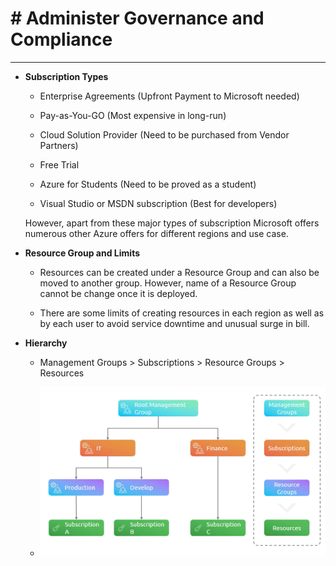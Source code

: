 # # Administer Governance and Compliance

---

- **Subscription Types**
  
  - Enterprise Agreements (Upfront Payment to Microsoft needed)
  
  - Pay-as-You-GO (Most expensive in long-run)
  
  - Cloud Solution Provider (Need to be purchased from Vendor Partners)
  
  - Free Trial
  
  - Azure for Students (Need to be proved as a student)
  
  - Visual Studio or MSDN subscription (Best for developers)
  
  However, apart from these major types of subscription Microsoft offers numerous other Azure offers for different regions and use case.

- **Resource Group and Limits**
  
  - Resources can be created under a Resource Group and can also be moved to another group. However, name of a Resource Group cannot be change once it is deployed.
  
  - There are some limits of creating resources in each region as well as by each user to avoid service downtime and unusual surge in bill.

- **Hierarchy**
  
  - Management Groups > Subscriptions > Resource Groups > Resources
  
  - ![hierarchy](hierarchy.png)
